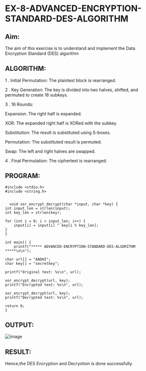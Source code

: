 # EX-8-ADVANCED-ENCRYPTION-STANDARD-DES-ALGORITHM

## Aim:

  The aim of this exercise is to understand and implement the Data Encryption Standard (DES) algorithm

## ALGORITHM: 

1 . Initial Permutation: The plaintext block is rearranged.

2 . Key Generation: The key is divided into two halves, shifted, and permuted to create 16 subkeys.

3 . 16 Rounds:

Expansion: The right half is expanded.
    
XOR: The expanded right half is XORed with the subkey.
    
Substitution: The result is substituted using S-boxes.
    
Permutation: The substituted result is permuted.
    
Swap: The left and right halves are swapped.
    
4 . Final Permutation: The ciphertext is rearranged.

## PROGRAM: 

```
#include <stdio.h>
#include <string.h>


  void xor_encrypt_decrypt(char *input, char *key) {
int input_len = strlen(input);
int key_len = strlen(key);

for (int i = 0; i < input_len; i++) {
    input[i] = input[i] ^ key[i % key_len];
}
}

int main() {
    printf("***** ADVANCED-ENCRYPTION-STANDARD-DES-ALGORITHM *****\n\n");
    
char url[] = "AADHI";
char key[] = "secretkey"; 

printf("Original text: %s\n", url);

xor_encrypt_decrypt(url, key);
printf("Encrypted text: %s\n", url);

xor_encrypt_decrypt(url, key);
printf("Decrypted text: %s\n", url);

return 0;
}
```

## OUTPUT:

![image](https://github.com/user-attachments/assets/d5f86899-e5a6-4560-8a81-fed376ae1318)


## RESULT: 
Hence,the DES Encryption and Decryotion is done successfully.
